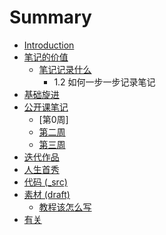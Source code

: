 # Summary

* [Introduction](README.md)
* [笔记的价值](0MOOC/README.md)
   * [笔记记录什么](HowtoDiary.md)
       * 1.2 如何一步一步记录笔记
* [基础旋进](1sTry/README.md)
* [公开课笔记](week0day4.md)
   * [第0周]
   * [第二周](week1day4.md)
   * [第三周](week2day4.md)
* [迭代作品](2nDev/README.md)
* [人生首秀](3rDemo/README.md)
* [代码 (_src)](_src/README.md)
* [素材 (draft)](draft/README.md)
   * [教程该怎么写](draft/how2tutorial.md)
* [有关](ABOUT.md)

